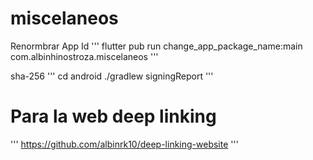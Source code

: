 # miscelaneos

Renormbrar App Id
'''
flutter pub run change_app_package_name:main com.albinhinostroza.miscelaneos
''' 

sha-256
'''
cd android
./gradlew signingReport
'''
# Para la web deep linking
'''
https://github.com/albinrk10/deep-linking-website
'''
